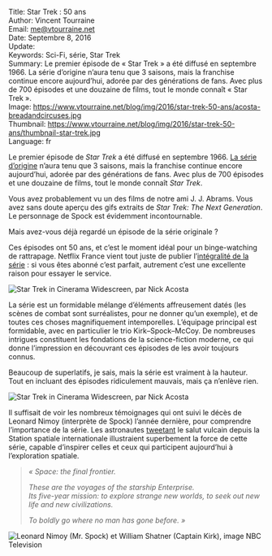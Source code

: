 Title:     Star Trek : 50 ans  
Author:    Vincent Tourraine  
Email:     me@vtourraine.net  
Date:      Septembre 8, 2016  
Update:   
Keywords:  Sci-Fi, série, Star Trek    
Summary:   Le premier épisode de « Star Trek » a été diffusé en septembre 1966. La série d’origine n’aura tenu que 3 saisons, mais la franchise continue encore aujourd’hui, adorée par des générations de fans. Avec plus de 700 épisodes et une douzaine de films, tout le monde connaît « Star Trek ».  
Image:     https://www.vtourraine.net/blog/img/2016/star-trek-50-ans/acosta-breadandcircuses.jpg  
Thumbnail: https://www.vtourraine.net/blog/img/2016/star-trek-50-ans/thumbnail-star-trek.jpg  
Language:  fr  

Le premier épisode de _Star Trek_ a été diffusé en septembre 1966. [La série d’origine](https://en.wikipedia.org/wiki/Star_Trek:_The_Original_Series) n’aura tenu que 3 saisons, mais la franchise continue encore aujourd’hui, adorée par des générations de fans. Avec plus de 700 épisodes et une douzaine de films, tout le monde connaît _Star Trek_.

Vous avez probablement vu un des films de notre ami J. J. Abrams. Vous avez sans doute aperçu des gifs extraits de _Star Trek: The Next Generation_. Le personnage de Spock est évidemment incontournable.

Mais avez-vous déjà regardé un épisode de la série originale ? 

Ces épisodes ont 50 ans, et c’est le moment idéal pour un binge-watching de rattrapage. Netflix France vient tout juste de publier l’[intégralité de la série](https://www.netflix.com/title/70136140) : si vous êtes abonné c’est parfait, autrement c’est une excellente raison pour essayer le service.

![Star Trek in Cinerama Widescreen, par [Nick Acosta](http://cargocollective.com/nickacosta/Star-Trek-in-Cinerama)](/blog/img/2016/star-trek-50-ans/acosta-breadandcircuses.jpg)

La série est un formidable mélange d’éléments affreusement datés (les scènes de combat sont surréalistes, pour ne donner qu’un exemple), et de toutes ces choses magnifiquement intemporelles. L’équipage principal est formidable, avec en particulier le trio Kirk–Spock–McCoy. De nombreuses intrigues constituent les fondations de la science-fiction moderne, ce qui donne l’impression en découvrant ces épisodes de les avoir toujours connus.

Beaucoup de superlatifs, je sais, mais la série est vraiment à la hauteur. Tout en incluant des épisodes ridiculement mauvais, mais ça n’enlève rien.

![Star Trek in Cinerama Widescreen, par [Nick Acosta](http://cargocollective.com/nickacosta/Star-Trek-in-Cinerama)](/blog/img/2016/star-trek-50-ans/acosta-metamorphosis.jpg)

Il suffisait de voir les nombreux témoignages qui ont suivi le décès de Leonard Nimoy (interprète de Spock) l’année dernière, pour comprendre l’importance de la série. Les astronautes [tweetant](https://en.wikipedia.org/wiki/File:ISS-42_Samantha_Cristoforetti_Leonard_Nimoy_tribute.jpg) le salut vulcain depuis la Station spatiale internationale illustraient superbement la force de cette série, capable d’inspirer celles et ceux qui participent aujourd’hui à l’exploration spatiale.

> _« Space: the final frontier._  
> 
> _These are the voyages of the starship Enterprise.  
> Its five-year mission: to explore strange new worlds, to seek out new life and new civilizations._  
>
> _To boldly go where no man has gone before. »_

![Leonard Nimoy (Mr. Spock) et William Shatner (Captain Kirk), image [NBC Television](https://commons.wikimedia.org/w/index.php?curid=17205358)](/blog/img/2016/star-trek-50-ans/nimoy-shatner.jpg)
